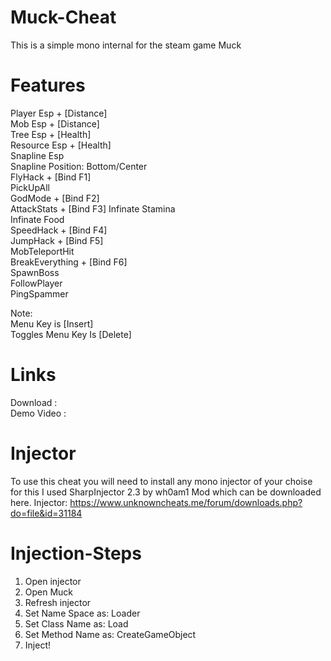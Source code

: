 # Muck-Cheat
This is a simple mono internal for the steam game Muck

# Features

Player Esp + [Distance]  
Mob Esp + [Distance]  
Tree Esp + [Health]  
Resource Esp + [Health]  
Snapline Esp  
Snapline Position: Bottom/Center  
FlyHack + [Bind F1]  
PickUpAll   
GodMode + [Bind F2]  
AttackStats + [Bind F3] 
Infinate Stamina  
Infinate Food  
SpeedHack + [Bind F4]  
JumpHack + [Bind F5]  
MobTeleportHit  
BreakEverything + [Bind F6]  
SpawnBoss   
FollowPlayer  
PingSpammer  

Note:  
Menu Key is [Insert]  
Toggles Menu Key Is [Delete]  

# Links

Download    :  
Demo Video  :  

# Injector

To use this cheat you will need to install any mono injector of your choise for this I used SharpInjector 2.3 by wh0am1 Mod which can be downloaded here. 
Injector: https://www.unknowncheats.me/forum/downloads.php?do=file&id=31184

# Injection-Steps

1. Open injector
2. Open Muck
3. Refresh injector
4. Set Name Space  as:  Loader
5. Set Class Name  as:  Load
6. Set Method Name as:  CreateGameObject
7. Inject!
